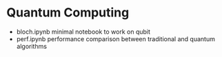 # Quantum Computing

* bloch.ipynb	minimal	notebook to work on qubit
* perf.ipynb	performance comparison between traditional and quantum algorithms
